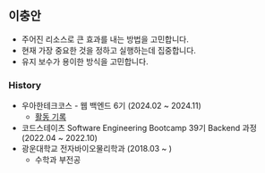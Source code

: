 ## 이충안

- 주어진 리소스로 큰 효과를 내는 방법을 고민합니다.
- 현재 가장 중요한 것을 정하고 실행하는데 집중합니다.
- 유지 보수가 용이한 방식을 고민합니다.

### History

- 우아한테크코스 - 웹 백엔드 6기 (2024.02 ~ 2024.11)
  - [활동 기록](https://github.com/leegwichan/woowa-course)
- 코드스테이츠 Software Engineering Bootcamp 39기 Backend 과정 (2022.04 ~ 2022.10)
- 광운대학교 전자바이오물리학과 (2018.03 ~ )
  - 수학과 부전공
